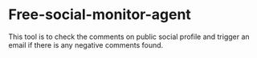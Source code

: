 # Free-social-monitor-agent
This tool is to check the comments on public social profile and trigger an email if there is any negative comments found.
